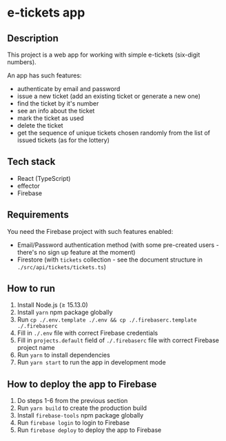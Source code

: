 # e-tickets app

## Description

This project is a web app for working with simple e-tickets (six-digit numbers).

An app has such features:

* authenticate by email and password
* issue a new ticket (add an existing ticket or generate a new one)
* find the ticket by it's number
* see an info about the ticket
* mark the ticket as used
* delete the ticket
* get the sequence of unique tickets chosen randomly from the list of issued tickets (as for the lottery)

## Tech stack

* React (TypeScript)
* effector
* Firebase

## Requirements

You need the Firebase project with such features enabled:

* Email/Password authentication method (with some pre-created users - there's no sign up feature at the moment)
* Firestore (with `tickets` collection - see the document structure in `./src/api/tickets/tickets.ts`)

## How to run

1. Install Node.js (≥ 15.13.0)
2. Install `yarn` npm package globally
3. Run `cp ./.env.template ./.env && cp ./.firebaserc.template ./.firebaserc`
4. Fill in `./.env` file with correct Firebase credentials
5. Fill in `projects.default` field of `./.firebaserc` file with correct Firebase project name
6. Run `yarn` to install dependencies
7. Run `yarn start` to run the app in development mode

## How to deploy the app to Firebase

1. Do steps 1-6 from the previous section
2. Run `yarn build` to create the production build
3. Install `firebase-tools` npm package globally
4. Run `firebase login` to login to Firebase
5. Run `firebase deploy` to deploy the app to Firebase
